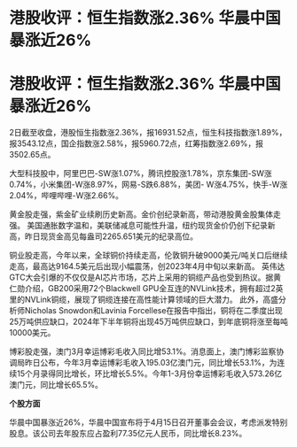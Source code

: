 # ​港股收评：恒生指数涨2.36% 华晨中国暴涨近26%

# ​港股收评：恒生指数涨2.36% 华晨中国暴涨近26%

‍2日截至收盘，港股恒生指数涨2.36%，报16931.52点，恒生科技指数涨1.89%，报3543.12点，国企指数涨2.58%，报5960.72点，红筹指数涨2.69%，报3502.65点。

大型科技股中，阿里巴巴-SW涨1.07%，腾讯控股涨1.78%，京东集团-SW涨0.74%，小米集团-W涨8.97%，网易-S跌6.88%，美团-
W涨4.75%，快手-W涨2.04%，哔哩哔哩-W涨2.66%。

黄金股走强，紫金矿业续刷历史新高。金价创纪录新高，带动港股黄金股集体走强。
美国通胀数字温和，美联储减息可能性升温，纽约现货金价仍创下纪录新高，昨日现货金高见每盎司2265.651美元的纪录高位。

铜业股走高，今年以来，全球铜价持续走高，伦敦铜升破9000美元/吨关口后继续走高，最高达9164.5美元后出现小幅震荡，创2023年4月中旬以来新高。
英伟达GTC大会引爆的不仅仅是AI芯片市场，芯片上采用的铜缆产品也受到热议。据黄仁勋介绍，GB200采用72个Blackwell
GPU全互连的NVLink技术，拥有超过2英里的NVLink铜缆，展现了铜缆连接在高性能计算领域的巨大潜力。 此外，高盛分析师Nicholas
Snowdon和Lavinia
Forcellese在报告中指出，铜将在二季度出现25万吨供应缺口，2024年下半年铜将出现45万吨供应缺口，到年底铜将涨至每吨10000美元。

博彩股走强，澳门3月幸运博彩毛收入同比增53.1%。消息面上，澳门博彩监察协调局昨日公布，今年3月幸运博彩毛收入195.03亿澳门元，同比增长53.1%，为连续15个月录得同比增长，环比增长5.5%。今年1-3月份幸运博彩毛收入573.26亿澳门元，同比增长65.5%。

**个股方面**

华晨中国暴涨近26%，华晨中国宣布将于4月15日召开董事会会议，考虑派发特别股息。该公司去年股东应占盈利77.35亿元人民币，同比增长8.23%。

